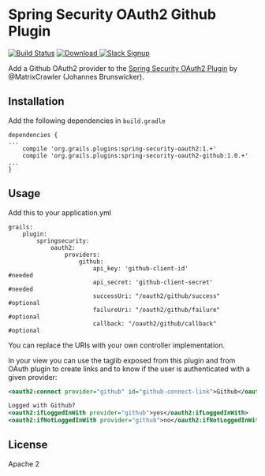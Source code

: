 Spring Security OAuth2 Github Plugin
====================================

[![Build Status](https://travis-ci.org/rpalcolea/grails-spring-security-oauth2-github.svg?branch=master)](https://travis-ci.org/rpalcolea/grails-spring-security-oauth2-github)
[ ![Download](https://api.bintray.com/packages/rpalcolea/plugins/spring-security-oauth2-github/images/download.svg) ](https://bintray.com/rpalcolea/plugins/spring-security-oauth2-github/_latestVersion)
[![Slack Signup](http://slack-signup.grails.org/badge.svg)](http://slack-signup.grails.org)

Add a Github OAuth2 provider to the [Spring Security OAuth2 Plugin](https://github.com/MatrixCrawler/grails-spring-security-oauth2) by @MatrixCrawler (Johannes Brunswicker).

Installation
------------
Add the following dependencies in `build.gradle`
```
dependencies {
...
    compile 'org.grails.plugins:spring-security-oauth2:1.+'
    compile 'org.grails.plugins:spring-security-oauth2-github:1.0.+'
...
}
```

Usage
-----
Add this to your application.yml
```
grails:
    plugin:
        springsecurity:
            oauth2:
                providers:
                    github:
                        api_key: 'github-client-id'             #needed
                        api_secret: 'github-client-secret'      #needed
                        successUri: "/oauth2/github/success"    #optional
                        failureUri: "/oauth2/github/failure"    #optional
                        callback: "/oauth2/github/callback"     #optional
```

You can replace the URIs with your own controller implementation.

In your view you can use the taglib exposed from this plugin and from OAuth plugin to create links and to know if the user is authenticated with a given provider:
```xml
<oauth2:connect provider="github" id="github-connect-link">Github</oauth2:connect>

Logged with Github?
<oauth2:ifLoggedInWith provider="github">yes</oauth2:ifLoggedInWith>
<oauth2:ifNotLoggedInWith provider="github">no</oauth2:ifNotLoggedInWith>
```
License
-------
Apache 2
